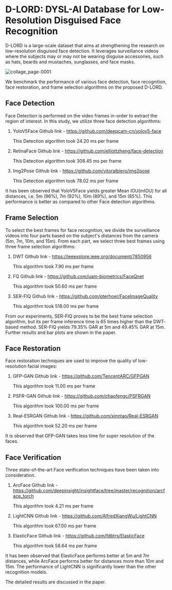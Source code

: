 # D-LORD: DYSL-AI Database for Low-Resolution Disguised Face Recognition

D-LORD is a large-scale dataset that aims at strengthening the research on low-resolution disguised face detection. It leverages surveillance videos where the subjects may or may not be wearing disguise accessories, such as hats, beards and mustaches, sunglasses, and face masks.
 
![collage_page-0001](https://user-images.githubusercontent.com/31439731/174141468-d82f1ba6-d52a-40e6-861d-ff073a0613ba.jpg)

We benchmark the performance of various face detection, face recognition, face restoration, and frame selection algorithms on the proposed D-LORD.

## Face Detection
Face Detection is performed on the video frames in-order to extract the region of interest. In this study, we utilize three face detection algorithms:
1. YoloV5Face
   Github link - https://github.com/deepcam-cn/yolov5-face
   
   This Detection algorithm took 24.20 ms per frame
   
2. RetinaFace
   Github link - https://github.com/elliottzheng/face-detection
   
   This Detection algorithm took 308.45 ms per frame
 
3. Img2Pose
   Github link - https://github.com/vitoralbiero/img2pose
   
   This Detection algorithm took 78.02 ms per frame
   
It has been observed that YoloV5Face yields greater Mean IOU(mIOU) for all distances, i.e. 5m (96%), 7m (92%), 10m (89%), and 15m (85%). This performance is better as compared to other Face detection algorithms.
   
## Frame Selection
To select the best frames for face recognition, we divide the surveillance videos into four parts based on the subject's distances from the camera (5m, 7m, 10m, and 15m). From each part, we select three best frames using three frame selection algorithms:
1. DWT
   Github link - https://ieeexplore.ieee.org/document/7850956
   
   This algorithm took 7.90 ms per frame

2. FQ
   Github link - https://github.com/uam-biometrics/FaceQnet
   
   This algorithm took 50.60 ms per frame

3. SER-FIQ
   Github link - https://github.com/pterhoer/FaceImageQuality
   
   This algorithm took 518.00 ms per frame
   
From our experiments, SER-FIQ proves to be the best frame selection algorithm, but its per frame inference time is 65 times higher than the DWT-based method. SER-FIQ yields 79.35% GAR at 5m and 49.45% GAR at 15m. Further results and bar plots are shown in the paper.


## Face Restoration
Face restoration techniques are used to improve the quality of low-resolution facial images:
1. GFP-GAN
   Github link - https://github.com/TencentARC/GFPGAN
   
   This algorithm took 11.00 ms per frame

2. PSFR-GAN
   Github link - https://github.com/chaofengc/PSFRGAN
   
   This algorithm took 100.00 ms per frame

3. Real-ESRGAN
   Github link - https://github.com/xinntao/Real-ESRGAN
   
   This algorithm took 52.20 ms per frame
   
It is observed that GFP-GAN takes less time for super resolution of the faces. 

## Face Verification
Three state-of-the-art Face verification techniques have been taken into consideration.  
1. ArcFace 
   Github link - https://github.com/deepinsight/insightface/tree/master/recognition/arcface_torch
   
   This algorithm took 4.21 ms per frame

2. LightCNN
   Github link - https://github.com/AlfredXiangWu/LightCNN
   
   This algorithm took 67.00 ms per frame

3. ElasticFace
   Github link - https://github.com/fdbtrs/ElasticFace
   
   This algorithm took 58.64 ms per frame
   
It has been observed that ElasticFace performs better at 5m and 7m distances, while ArcFace performs better for distances more than 10m and 15m. The performance of LightCNN is significantly lower than the other recognition models. 

The detailed results are discussed in the paper.


